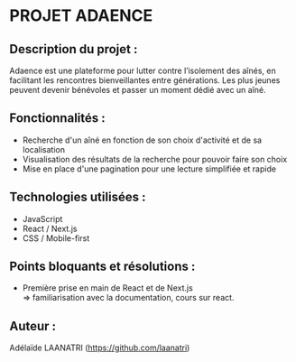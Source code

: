 # PROJET ADAENCE

## Description du projet : 

Adaence est une plateforme pour lutter contre l’isolement des aînés, en facilitant les rencontres bienveillantes entre générations. Les plus jeunes peuvent devenir bénévoles et passer un moment dédié avec un aîné.


## Fonctionnalités : 

- Recherche d'un aîné en fonction de son choix d'activité et de sa localisation
- Visualisation des résultats de la recherche pour pouvoir faire son choix
- Mise en place d'une pagination pour une lecture simplifiée et rapide


## Technologies utilisées : 

- JavaScript
- React / Next.js
- CSS / Mobile-first


## Points bloquants et résolutions :

- Première prise en main de React et de Next.js \
=> familiarisation avec la documentation, cours sur react.


## Auteur : 

Adélaïde LAANATRI (https://github.com/laanatri)